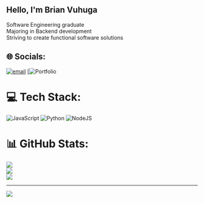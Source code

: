 ## Hello, I'm Brian Vuhuga

Software Engineering graduate<br/>
Majoring in Backend development<br/>
Striving to create functional software solutions


## 🌐 Socials:
[![email](https://img.shields.io/badge/Email-D14836?logo=gmail&logoColor=white)](mailto:brianvuhuga@gmail.com) 
[![Portfolio](https://brian-vuhuga-portfolio.onrender.com)


# 💻 Tech Stack:
![JavaScript](https://img.shields.io/badge/javascript-%23323330.svg?style=for-the-badge&logo=javascript&logoColor=%23F7DF1E) ![Python](https://img.shields.io/badge/python-3670A0?style=for-the-badge&logo=python&logoColor=ffdd54) ![NodeJS](https://img.shields.io/badge/node.js-6DA55F?style=for-the-badge&logo=node.js&logoColor=white)
# 📊 GitHub Stats:
![](https://github-readme-stats.vercel.app/api?username=vuhuga&theme=dark&hide_border=false&include_all_commits=false&count_private=false)<br/>
![](https://nirzak-streak-stats.vercel.app/?user=vuhuga&theme=dark&hide_border=false)<br/>
![](https://github-readme-stats.vercel.app/api/top-langs/?username=vuhuga&theme=dark&hide_border=false&include_all_commits=false&count_private=false&layout=compact)

---
[![](https://visitcount.itsvg.in/api?id=vuhuga&icon=0&color=0)](https://visitcount.itsvg.in)

<!-- Proudly created with GPRM ( https://gprm.itsvg.in ) -->
<!-- Proudly created with GPRM ( https://gprm.itsvg.in ) -->
